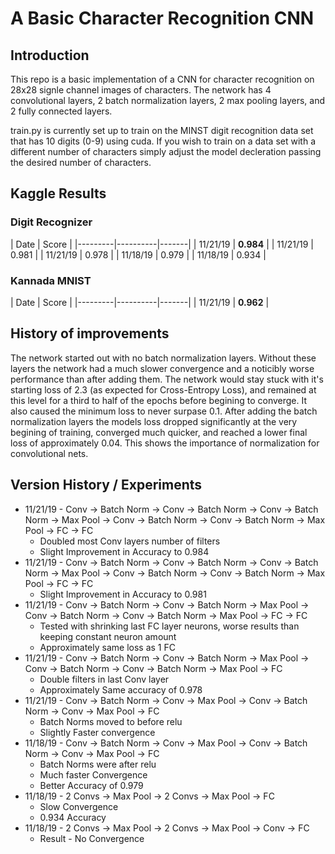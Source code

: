 # A Basic Character Recognition CNN

## Introduction

This repo is a basic implementation of a CNN for character recognition on 28x28 signle channel images of characters.
The network has 4 convolutional layers, 2 batch normalization layers, 2 max pooling layers, and 2 fully connected layers. 

train.py is currently set up to train on the MINST digit recognition data set that has 10 digits (0-9) using cuda. 
If you wish to train on a data set with a different number of characters simply adjust the model decleration passing
the desired number of characters.

## Kaggle Results
### Digit Recognizer
| Date     | Score |
|---------|----------|-------|
| 11/21/19 | **0.984** |
| 11/21/19 | 0.981 |
| 11/21/19 | 0.978 |
| 11/18/19 | 0.979 |
| 11/18/19 | 0.934 |
    
### Kannada MNIST
| Date     | Score |
|---------|----------|-------|
| 11/21/19 | **0.962** |


## History of improvements

The network started out with no batch normalization layers. Without these layers the network had a much slower convergence
and a noticibly worse performance than after adding them. The network would stay stuck with it's starting loss of 2.3 
(as expected for Cross-Entropy Loss), and remained at this level for a third to half of the epochs before begining to converge.
It also caused the minimum loss to never surpase 0.1. After adding the batch normalization layers the models loss dropped
significantly at the very begining of training, converged much quicker, and reached a lower final loss of approximately 0.04.
This shows the importance of normalization for convolutional nets.

## Version History / Experiments
* 11/21/19 - Conv -> Batch Norm -> Conv -> Batch Norm -> Conv -> Batch Norm -> Max Pool -> Conv -> Batch Norm -> Conv -> Batch Norm -> Max Pool -> FC -> FC
  * Doubled most Conv layers number of filters
  * Slight Improvement in Accuracy to 0.984
* 11/21/19 - Conv -> Batch Norm -> Conv -> Batch Norm -> Conv -> Batch Norm -> Max Pool -> Conv -> Batch Norm -> Conv -> Batch Norm -> Max Pool -> FC -> FC
  * Slight Improvement in Accuracy to 0.981
* 11/21/19 - Conv -> Batch Norm -> Conv -> Batch Norm -> Max Pool -> Conv -> Batch Norm -> Conv -> Batch Norm -> Max Pool -> FC -> FC
  * Tested with shrinking last FC layer neurons, worse results than keeping constant neuron amount
  * Approximately same loss as 1 FC
* 11/21/19 - Conv -> Batch Norm -> Conv -> Batch Norm -> Max Pool -> Conv -> Batch Norm -> Conv -> Batch Norm -> Max Pool -> FC
  * Double filters in last Conv layer
  * Approximately Same accuracy of 0.978
* 11/21/19 - Conv -> Batch Norm -> Conv -> Max Pool -> Conv -> Batch Norm -> Conv -> Max Pool -> FC
  * Batch Norms moved to before relu
  * Slightly Faster convergence
* 11/18/19 - Conv -> Batch Norm -> Conv -> Max Pool -> Conv -> Batch Norm -> Conv -> Max Pool -> FC
  * Batch Norms were after relu
  * Much faster Convergence
  * Better Accuracy of 0.979
* 11/18/19 - 2 Convs -> Max Pool -> 2 Convs -> Max Pool -> FC
  * Slow Convergence
  * 0.934 Accuracy
* 11/18/19 - 2 Convs -> Max Pool -> 2 Convs -> Max Pool -> Conv -> FC
  * Result - No Convergence
